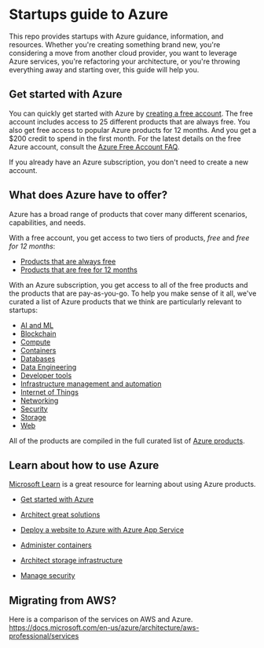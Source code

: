 # Startups guide to Azure
This repo provides startups with Azure guidance, information, and resources. Whether you're creating something brand new, you're considering a move from another cloud provider, you want to leverage Azure services, you're refactoring your architecture, or you're throwing everything away and starting over, this guide will help you.

## Get started with Azure
You can quickly get started with Azure by [creating a free account](https://azure.microsoft.com/en-us/). The free account includes access to 25 different products that are always free. You also get free access to popular Azure products for 12 months. And you get a $200 credit to spend in the first month. For the latest details on the free Azure account, consult the [Azure Free Account FAQ](https://azure.microsoft.com/en-us/free/free-account-faq/).

If you already have an Azure subscription, you don't need to create a new account.

## What does Azure have to offer?
Azure has a broad range of products that cover many different scenarios, capabilities, and needs.

With a free account, you get access to two tiers of products, *free* and *free for 12 months*:

- [Products that are always free](products/azure-products-free.md)
- [Products that are free for 12 months](products/azure-products-free-trial.md)

With an Azure subscription, you get access to all of the free products and the products that are pay-as-you-go. To help you make sense of it all, we've curated a list of Azure products that we think are particularly relevant to startups:

- [AI and ML](products/azure-products.md#ai-and-ml)
- [Blockchain](products/azure-products.md#blockchain)
- [Compute](products/azure-products.md#compute)
- [Containers](products/azure-products.md#containers)
- [Databases](products/azure-products.md#databases)
- [Data Engineering](products/azure-products.md#data-engineering)
- [Developer tools](products/azure-products.md#developer-tools)
- [Infrastructure management and automation](products/azure-products.md#infrastructure-management-and-automation)
- [Internet of Things](products/azure-products.md#internet-of-things)
- [Networking](products/azure-products.md#networking)
- [Security](products/azure-products.md#security)
- [Storage](products/azure-products.md#storage)
- [Web](products/azure-products.md#web)

All of the products are compiled in the full curated list of [Azure products](products/azure-products.md).

## Learn about how to use Azure
[Microsoft Learn](https://docs.microsoft.com/en-us/learn/browse/?products=azure&resource_type=learning%20path) is a great resource for learning about using Azure products.

- [Get started with Azure](https://docs.microsoft.com/en-us/users/RobertStandefer-8146/collections/wpmzto47zxj3o)

- [Architect great solutions](https://docs.microsoft.com/en-us/learn/paths/architect-great-solutions-in-azure/)

- [Deploy a website to Azure with Azure App Service](https://docs.microsoft.com/en-us/learn/paths/deploy-a-website-with-azure-app-service/)

- [Administer containers](https://docs.microsoft.com/en-us/learn/paths/administer-containers-in-azure/)

- [Architect storage infrastructure](https://docs.microsoft.com/en-us/learn/paths/architect-storage-infrastructure/)

- [Manage security](https://docs.microsoft.com/en-us/users/robertstandefer-8146/collections/wpmzto4or14yk)

## Migrating from AWS?
Here is a comparison of the services on AWS and Azure. https://docs.microsoft.com/en-us/azure/architecture/aws-professional/services
